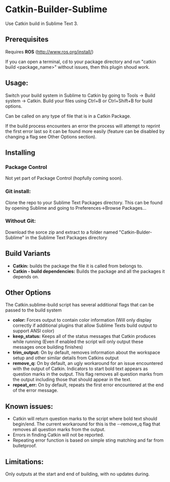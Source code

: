 # Catkin-Builder-Sublime

Use Catkin build in Sublime Text 3.

## Prerequisites

Requires **ROS** (http://www.ros.org/install/)

If you can open a terminal, cd to your package directory and run "catkin build <package_name>" without issues, then this plugin shoud work.

## Usage:
Switch your build system in Sublime to Catkin by going to Tools -> Build system -> Catkin.
Build your files using Ctrl+B or Ctrl+Shift+B for build options.
  
Can be called on any type of file that is in a Catkin Package.
  
If the build process encounters an error the process will attempt to reprint the first error last so it can be found more easily (feature can be disabled by changing a flag see Other Options section).
  

## Installing

### Package Control
  Not yet part of Package Control (hopfully coming soon).
  
### Git install:
Clone the repo to your Sublime Text Packages directory.
This can be found by opening Sublime and going to Preferences->Browse Packages...
    
### Without Git:
Download the sorce zip and extract to a folder named "Catkin-Bulder-Sublime" in the Sublime Text Packages directory

## Build Variants
* **Catkin:** builds the package the file it is called from belongs to.
* **Catkin - build dependencies:** Builds the package and all the packages it depends on.
    
## Other Options
The Catkin.sublime-build script has several additional flags that can be passed to the build system

* **color:** Forces output to contain color information (Will only display correctly if additional plugins that allow Sublime Texts build output to support ANSI color)
* **keep_status:** Keeps all of the status messages that Catkin produces while running (Even if enabled the script will only output these messages once building finishes)
* **trim_output:** On by default, removes information about the workspace setup and other similar details from Catkins output
* **remove_q:** On by default, an ugly workaround for an issue encountered with the output of Catkin. Indicators to start bold text appears as question marks in the output. This flag removes all question marks from the output including those that should appear in the text.
* **repeat_err:** On by default, repeats the first error encountered at the end of the error message.
  
## Known issues: 
* Catkin will return question marks to the script where bold text should begin/end. The current workaround for this is the --remove_q flag that removes all question marks from the output.
* Errors in finding Catkin will not be reported.
* Repeating error function is based on simple sting matching and far from bulletproof.

## Limitations:
  Only outputs at the start and end of building, with no updates during.
